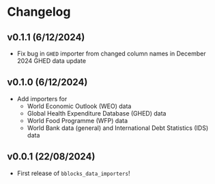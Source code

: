 # Changelog

## v0.1.1 (6/12/2024)
- Fix bug in `GHED` importer from changed column names in December 2024 GHED data update

## v0.1.0 (6/12/2024)
- Add importers for
  - World Economic Outlook (WEO) data
  - Global Health Expenditure Database (GHED) data
  - World Food Programme (WFP) data
  - World Bank data (general) and International Debt Statistics (IDS) data

## v0.0.1 (22/08/2024)

- First release of `bblocks_data_importers`!